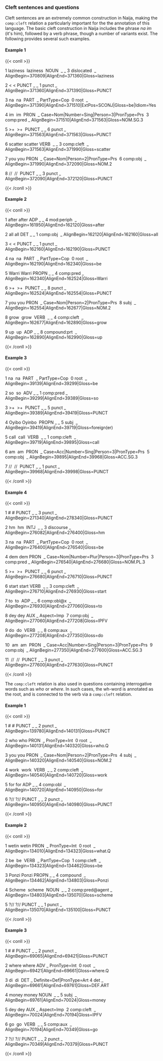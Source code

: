 ### Cleft sentences and questions

  

Cleft sentences are an extremely common construction in Naija, making the `comp:cleft` relation a particularly important for the the annotation of this language. The basic cleft construction in Naija includes the phrase *na im* (it's him), followed by a verb phrase, though a number of variants exist. The following provides several such examples.

  
<!-- tabs:start -->
#### **Example 1**
{{< conll >}}

1 laziness  laziness  NOUN  _ _ 3 dislocated  _ AlignBegin=370809|AlignEnd=371360|Gloss=laziness

2 < < PUNCT _ _ 1 punct _ AlignBegin=371360|AlignEnd=371390|Gloss=PUNCT

3 na  na  PART  _ PartType=Cop  0 root  _ AlignBegin=371390|AlignEnd=371510|ExtPos=SCONJ|Gloss=be|Idiom=Yes

4 im  im  PRON  _ Case=Nom|Number=Sing|Person=3|PronType=Prs  3 comp:pred _ AlignBegin=371510|AlignEnd=371563|Gloss=NOM.SG.3

5 >+  >+  PUNCT _ _ 6 punct _ AlignBegin=371563|AlignEnd=371563|Gloss=PUNCT

6 scatter scatter VERB  _ _ 3 comp:cleft  _ AlignBegin=371563|AlignEnd=371990|Gloss=scatter

7 you you PRON  _ Case=Nom|Person=2|PronType=Prs  6 comp:obj  _ AlignBegin=371990|AlignEnd=372090|Gloss=NOM.2

8 //  //  PUNCT _ _ 3 punct _ AlignBegin=372090|AlignEnd=372120|Gloss=PUNCT  

{{< /conll >}}

#### **Example 2**  

{{< conll >}}

1 after after ADP _ _ 4 mod:periph  _ AlignBegin=161950|AlignEnd=162120|Gloss=after

2 all all DET _ _ 1 comp:obj  _ AlignBegin=162120|AlignEnd=162160|Gloss=all

3 < < PUNCT _ _ 1 punct _ AlignBegin=162160|AlignEnd=162190|Gloss=PUNCT

4 na  na  PART  _ PartType=Cop  0 root  _ AlignBegin=162190|AlignEnd=162340|Gloss=be

5 Warri Warri PROPN _ _ 4 comp:pred _ AlignBegin=162340|AlignEnd=162524|Gloss=Warri

6 >+  >+  PUNCT _ _ 8 punct _ AlignBegin=162524|AlignEnd=162554|Gloss=PUNCT

7 you you PRON  _ Case=Nom|Person=2|PronType=Prs  8 subj  _ AlignBegin=162554|AlignEnd=162677|Gloss=NOM.2

8 grow  grow  VERB  _ _ 4 comp:cleft  _ AlignBegin=162677|AlignEnd=162890|Gloss=grow

9 up  up  ADP _ _ 8 compound:prt  _ AlignBegin=162890|AlignEnd=162990|Gloss=up

{{< /conll >}}

  
#### **Example 3** 

{{< conll >}}

1 na  na  PART  _ PartType=Cop  0 root  _ AlignBegin=39139|AlignEnd=39299|Gloss=be

2 so  so  ADV _ _ 1 comp:pred _ AlignBegin=39299|AlignEnd=39389|Gloss=so

3 >+  >+  PUNCT _ _ 5 punct _ AlignBegin=39389|AlignEnd=39419|Gloss=PUNCT

4 Oyibo Oyinbo  PROPN _ _ 5 subj  _ AlignBegin=39419|AlignEnd=39719|Gloss=foreign(er)

5 call  call  VERB  _ _ 1 comp:cleft  _ AlignBegin=39719|AlignEnd=39895|Gloss=call

6 am  am  PRON  _ Case=Acc|Number=Sing|Person=3|PronType=Prs  5 comp:obj  _ AlignBegin=39895|AlignEnd=39968|Gloss=ACC.SG.3

7 //  //  PUNCT _ _ 1 punct _ AlignBegin=39968|AlignEnd=39998|Gloss=PUNCT

{{< /conll >}}

#### **Example 4**

{{< conll >}}

1 # # PUNCT _ _ 3 punct _ AlignBegin=271340|AlignEnd=278340|Gloss=PUNCT

2 hm  hm  INTJ  _ _ 3 discourse _ AlignBegin=276082|AlignEnd=276400|Gloss=hm

3 na  na  PART  _ PartType=Cop  0 root  _ AlignBegin=276400|AlignEnd=276540|Gloss=be

4 dem dem PRON  _ Case=Nom|Number=Plur|Person=3|PronType=Prs  3 comp:pred _ AlignBegin=276540|AlignEnd=276680|Gloss=NOM.PL.3

5 >+  >+  PUNCT _ _ 6 punct _ AlignBegin=276680|AlignEnd=276710|Gloss=PUNCT

6 start start VERB  _ _ 3 comp:cleft  _ AlignBegin=276710|AlignEnd=276930|Gloss=start

7 to  to  ADP _ _ 6 comp:obl@x  _ AlignBegin=276930|AlignEnd=277060|Gloss=to

8 dey dey AUX _ Aspect=Imp  7 comp:obj  _ AlignBegin=277060|AlignEnd=277208|Gloss=IPFV

9 do  do  VERB  _ _ 8 comp:aux  _ AlignBegin=277208|AlignEnd=277350|Gloss=do

10  am  am  PRON  _ Case=Acc|Number=Sing|Person=3|PronType=Prs  9 comp:obj  _ AlignBegin=277350|AlignEnd=277600|Gloss=ACC.SG.3

11  //  //  PUNCT _ _ 3 punct _ AlignBegin=277600|AlignEnd=277630|Gloss=PUNCT

{{< /conll >}}
<!-- tabs:end -->
  
  

The `comp:cleft` relation is also used in questions containing interrogative words such as *who* or *where*. In such cases, the wh-word is annotated as the root, and is connected to the verb via a `comp:cleft` relation.

  
<!-- tabs:start -->
#### **Example 1**
{{< conll >}}

1 # # PUNCT _ _ 2 punct _ AlignBegin=139780|AlignEnd=140131|Gloss=PUNCT

2 who who PRON  _ PronType=Int  0 root  _ AlignBegin=140131|AlignEnd=140320|Gloss=who.Q

3 you you PRON  _ Case=Nom|Person=2|PronType=Prs  4 subj  _ AlignBegin=140320|AlignEnd=140540|Gloss=NOM.2

4 work  work  VERB  _ _ 2 comp:cleft  _ AlignBegin=140540|AlignEnd=140720|Gloss=work

5 for for ADP _ _ 4 comp:obl  _ AlignBegin=140720|AlignEnd=140950|Gloss=for

6 ?// ?// PUNCT _ _ 2 punct _ AlignBegin=140950|AlignEnd=140980|Gloss=PUNCT

{{< /conll >}}

#### **Example 2**  

{{< conll >}}

1 wetin wetin PRON  _ PronType=Int  0 root  _ AlignBegin=134010|AlignEnd=134323|Gloss=what.Q

2 be  be  VERB  _ PartType=Cop  1 comp:cleft  _ AlignBegin=134323|AlignEnd=134462|Gloss=be

3 Ponzi Ponzi PROPN _ _ 4 compound  _ AlignBegin=134462|AlignEnd=134803|Gloss=Ponzi

4 Scheme  scheme  NOUN  _ _ 2 comp:pred@agent _ AlignBegin=134803|AlignEnd=135070|Gloss=scheme

5 ?// ?// PUNCT _ _ 1 punct _ AlignBegin=135070|AlignEnd=135100|Gloss=PUNCT

{{< /conll >}}

#### **Example 3** 

{{< conll >}}

1 # # PUNCT _ _ 2 punct _ AlignBegin=69065|AlignEnd=69421|Gloss=PUNCT

2 where where ADV _ PronType=Int  0 root  _ AlignBegin=69421|AlignEnd=69661|Gloss=where.Q

3 di  di  DET _ Definite=Def|PronType=Art 4 det _ AlignBegin=69661|AlignEnd=69761|Gloss=DEF.ART

4 money money NOUN  _ _ 5 subj  _ AlignBegin=69761|AlignEnd=70024|Gloss=money

5 dey dey AUX _ Aspect=Imp  2 comp:cleft  _ AlignBegin=70024|AlignEnd=70194|Gloss=IPFV

6 go  go  VERB  _ _ 5 comp:aux  _ AlignBegin=70194|AlignEnd=70349|Gloss=go

7 ?// ?// PUNCT _ _ 2 punct _ AlignBegin=70349|AlignEnd=70379|Gloss=PUNCT

{{< /conll >}}

<!-- tabs:end -->